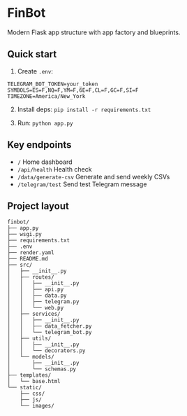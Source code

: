 FinBot
=====

Modern Flask app structure with app factory and blueprints.

Quick start
-----------

1. Create `.env`:

```
TELEGRAM_BOT_TOKEN=your_token
SYMBOLS=ES=F,NQ=F,YM=F,6E=F,CL=F,GC=F,SI=F
TIMEZONE=America/New_York
```

2. Install deps: `pip install -r requirements.txt`

3. Run: `python app.py`

Key endpoints
-------------

- `/` Home dashboard
- `/api/health` Health check
- `/data/generate-csv` Generate and send weekly CSVs
- `/telegram/test` Send test Telegram message

Project layout
--------------

```
finbot/
├── app.py
├── wsgi.py
├── requirements.txt
├── .env
├── render.yaml
├── README.md
├── src/
│   ├── __init__.py
│   ├── routes/
│   │   ├── __init__.py
│   │   ├── api.py
│   │   ├── data.py
│   │   ├── telegram.py
│   │   └── web.py
│   ├── services/
│   │   ├── __init__.py
│   │   ├── data_fetcher.py
│   │   └── telegram_bot.py
│   ├── utils/
│   │   ├── __init__.py
│   │   └── decorators.py
│   └── models/
│       ├── __init__.py
│       └── schemas.py
├── templates/
│   └── base.html
└── static/
    ├── css/
    ├── js/
    └── images/